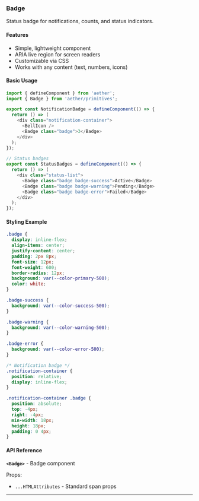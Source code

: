 ### Badge

Status badge for notifications, counts, and status indicators.

#### Features

- Simple, lightweight component
- ARIA live region for screen readers
- Customizable via CSS
- Works with any content (text, numbers, icons)

#### Basic Usage

```typescript
import { defineComponent } from 'aether';
import { Badge } from 'aether/primitives';

export const NotificationBadge = defineComponent(() => {
  return () => (
    <div class="notification-container">
      <BellIcon />
      <Badge class="badge">3</Badge>
    </div>
  );
});

// Status badges
export const StatusBadges = defineComponent(() => {
  return () => (
    <div class="status-list">
      <Badge class="badge badge-success">Active</Badge>
      <Badge class="badge badge-warning">Pending</Badge>
      <Badge class="badge badge-error">Failed</Badge>
    </div>
  );
});
```

#### Styling Example

```css
.badge {
  display: inline-flex;
  align-items: center;
  justify-content: center;
  padding: 2px 8px;
  font-size: 12px;
  font-weight: 600;
  border-radius: 12px;
  background: var(--color-primary-500);
  color: white;
}

.badge-success {
  background: var(--color-success-500);
}

.badge-warning {
  background: var(--color-warning-500);
}

.badge-error {
  background: var(--color-error-500);
}

/* Notification badge */
.notification-container {
  position: relative;
  display: inline-flex;
}

.notification-container .badge {
  position: absolute;
  top: -4px;
  right: -4px;
  min-width: 18px;
  height: 18px;
  padding: 0 4px;
}
```

#### API Reference

**`<Badge>`** - Badge component

Props:
- `...HTMLAttributes` - Standard span props

---

